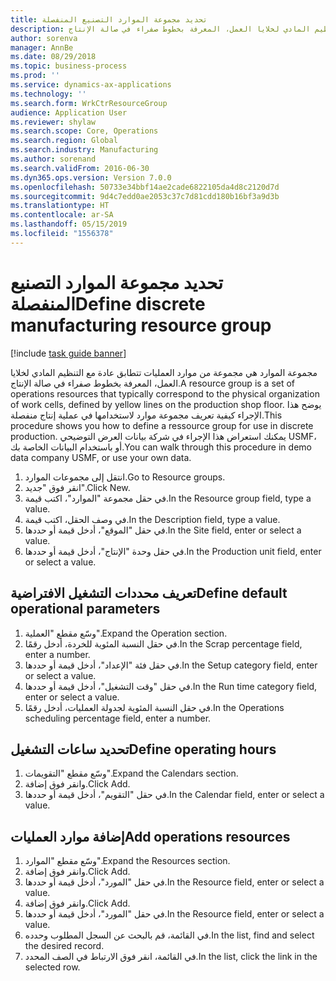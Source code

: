 ```yaml
---
title: تحديد مجموعة الموارد التصنيع المنفصلة
description: مجموعة الموارد هي مجموعة من موارد العمليات تتطابق عادة مع التنظيم المادي لخلايا العمل، المعرفة بخطوط صفراء في صالة الإنتاج.
author: sorenva
manager: AnnBe
ms.date: 08/29/2018
ms.topic: business-process
ms.prod: ''
ms.service: dynamics-ax-applications
ms.technology: ''
ms.search.form: WrkCtrResourceGroup
audience: Application User
ms.reviewer: shylaw
ms.search.scope: Core, Operations
ms.search.region: Global
ms.search.industry: Manufacturing
ms.author: sorenand
ms.search.validFrom: 2016-06-30
ms.dyn365.ops.version: Version 7.0.0
ms.openlocfilehash: 50733e34bbf14ae2cade6822105da4d8c2120d7d
ms.sourcegitcommit: 9d4c7edd0ae2053c37c7d81cdd180b16bf3a9d3b
ms.translationtype: HT
ms.contentlocale: ar-SA
ms.lasthandoff: 05/15/2019
ms.locfileid: "1556378"
---
```

# <a name="define-discrete-manufacturing-resource-group"></a><span data-ttu-id="2ea63-103">تحديد مجموعة الموارد التصنيع المنفصلة</span><span class="sxs-lookup"><span data-stu-id="2ea63-103">Define discrete manufacturing resource group</span></span>

[!include [task guide banner](../../includes/task-guide-banner.md)]

<span data-ttu-id="2ea63-104">مجموعة الموارد هي مجموعة من موارد العمليات تتطابق عادة مع التنظيم المادي لخلايا العمل، المعرفة بخطوط صفراء في صالة الإنتاج.</span><span class="sxs-lookup"><span data-stu-id="2ea63-104">A resource group is a set of operations resources that typically correspond to the physical organization of work cells, defined by yellow lines on the production shop floor.</span></span> <span data-ttu-id="2ea63-105">يوضح هذا الإجراء كيفية تعريف مجموعة موارد لاستخدامها في عملية إنتاج منفصلة.</span><span class="sxs-lookup"><span data-stu-id="2ea63-105">This procedure shows you how to define a ressource group for use in discrete production.</span></span> <span data-ttu-id="2ea63-106">يمكنك استعراض هذا الإجراء في شركة بيانات العرض التوضيحي USMF، أو باستخدام البيانات الخاصة بك.</span><span class="sxs-lookup"><span data-stu-id="2ea63-106">You can walk through this procedure in demo data company USMF, or use your own data.</span></span>

1. <span data-ttu-id="2ea63-107">انتقل إلى مجموعات الموارد.</span><span class="sxs-lookup"><span data-stu-id="2ea63-107">Go to Resource groups.</span></span>
2. <span data-ttu-id="2ea63-108">انقر فوق "جديد".</span><span class="sxs-lookup"><span data-stu-id="2ea63-108">Click New.</span></span>
3. <span data-ttu-id="2ea63-109">في حقل مجموعة "الموارد"، اكتب قيمة.</span><span class="sxs-lookup"><span data-stu-id="2ea63-109">In the Resource group field, type a value.</span></span>
4. <span data-ttu-id="2ea63-110">في وصف الحقل، اكتب قيمة.</span><span class="sxs-lookup"><span data-stu-id="2ea63-110">In the Description field, type a value.</span></span>
5. <span data-ttu-id="2ea63-111">في حقل "الموقع"، أدخل قيمة أو حددها.</span><span class="sxs-lookup"><span data-stu-id="2ea63-111">In the Site field, enter or select a value.</span></span>
6. <span data-ttu-id="2ea63-112">في حقل وحدة "الإنتاج"، أدخل قيمة أو حددها.</span><span class="sxs-lookup"><span data-stu-id="2ea63-112">In the Production unit field, enter or select a value.</span></span>

## <a name="define-default-operational-parameters"></a><span data-ttu-id="2ea63-113">تعريف محددات التشغيل الافتراضية</span><span class="sxs-lookup"><span data-stu-id="2ea63-113">Define default operational parameters</span></span>
1. <span data-ttu-id="2ea63-114">وسّع مقطع "العملية".</span><span class="sxs-lookup"><span data-stu-id="2ea63-114">Expand the Operation section.</span></span>
2. <span data-ttu-id="2ea63-115">في حقل النسبة المئوية للخردة، أدخل رقمًا.</span><span class="sxs-lookup"><span data-stu-id="2ea63-115">In the Scrap percentage field, enter a number.</span></span>
3. <span data-ttu-id="2ea63-116">في حقل فئة "الإعداد"، أدخل قيمة أو حددها.</span><span class="sxs-lookup"><span data-stu-id="2ea63-116">In the Setup category field, enter or select a value.</span></span>
4. <span data-ttu-id="2ea63-117">في حقل "وقت التشغيل"، أدخل قيمة أو حددها.</span><span class="sxs-lookup"><span data-stu-id="2ea63-117">In the Run time category field, enter or select a value.</span></span>
5. <span data-ttu-id="2ea63-118">في حقل النسبة المئوية لجدولة العمليات، أدخل رقمًا.</span><span class="sxs-lookup"><span data-stu-id="2ea63-118">In the Operations scheduling percentage field, enter a number.</span></span>

## <a name="define-operating-hours"></a><span data-ttu-id="2ea63-119">تحديد ساعات التشغيل</span><span class="sxs-lookup"><span data-stu-id="2ea63-119">Define operating hours</span></span>
1. <span data-ttu-id="2ea63-120">وسّع مقطع "التقويمات".</span><span class="sxs-lookup"><span data-stu-id="2ea63-120">Expand the Calendars section.</span></span>
2. <span data-ttu-id="2ea63-121">وانقر فوق إضافة.</span><span class="sxs-lookup"><span data-stu-id="2ea63-121">Click Add.</span></span>
3. <span data-ttu-id="2ea63-122">في حقل "التقويم"، أدخل قيمة أو حددها.</span><span class="sxs-lookup"><span data-stu-id="2ea63-122">In the Calendar field, enter or select a value.</span></span>

## <a name="add-operations-resources"></a><span data-ttu-id="2ea63-123">إضافة موارد العمليات</span><span class="sxs-lookup"><span data-stu-id="2ea63-123">Add operations resources</span></span>
1. <span data-ttu-id="2ea63-124">وسّع مقطع "الموارد".</span><span class="sxs-lookup"><span data-stu-id="2ea63-124">Expand the Resources section.</span></span>
2. <span data-ttu-id="2ea63-125">وانقر فوق إضافة.</span><span class="sxs-lookup"><span data-stu-id="2ea63-125">Click Add.</span></span>
3. <span data-ttu-id="2ea63-126">في حقل "المورد"، أدخل قيمة أو حددها.</span><span class="sxs-lookup"><span data-stu-id="2ea63-126">In the Resource field, enter or select a value.</span></span>
4. <span data-ttu-id="2ea63-127">وانقر فوق إضافة.</span><span class="sxs-lookup"><span data-stu-id="2ea63-127">Click Add.</span></span>
5. <span data-ttu-id="2ea63-128">في حقل "المورد"، أدخل قيمة أو حددها.</span><span class="sxs-lookup"><span data-stu-id="2ea63-128">In the Resource field, enter or select a value.</span></span>
6. <span data-ttu-id="2ea63-129">في القائمة، قم بالبحث عن السجل المطلوب وحدده.</span><span class="sxs-lookup"><span data-stu-id="2ea63-129">In the list, find and select the desired record.</span></span>
7. <span data-ttu-id="2ea63-130">في القائمة، انقر فوق الارتباط في الصف المحدد.</span><span class="sxs-lookup"><span data-stu-id="2ea63-130">In the list, click the link in the selected row.</span></span>

